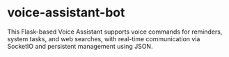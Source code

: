 # voice-assistant-bot
This Flask-based Voice Assistant supports voice commands for reminders, system tasks, and web searches, with real-time communication via SocketIO and persistent management using JSON.
